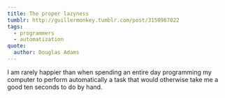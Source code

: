 ```yaml
---
title: The proper lazyness
tumblr: http://guillermonkey.tumblr.com/post/3150967022
tags:
  - programmers
  - automatization
quote:
  author: Douglas Adams
---
```


I am rarely happier than when spending an entire day programming my computer to perform automatically a task that would otherwise take me a good ten seconds to do by hand.
